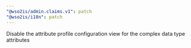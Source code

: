 ```yaml
---
"@wso2is/admin.claims.v1": patch
"@wso2is/i18n": patch
---
```


Disable the attribute profile configuration view for the complex data type attributes
